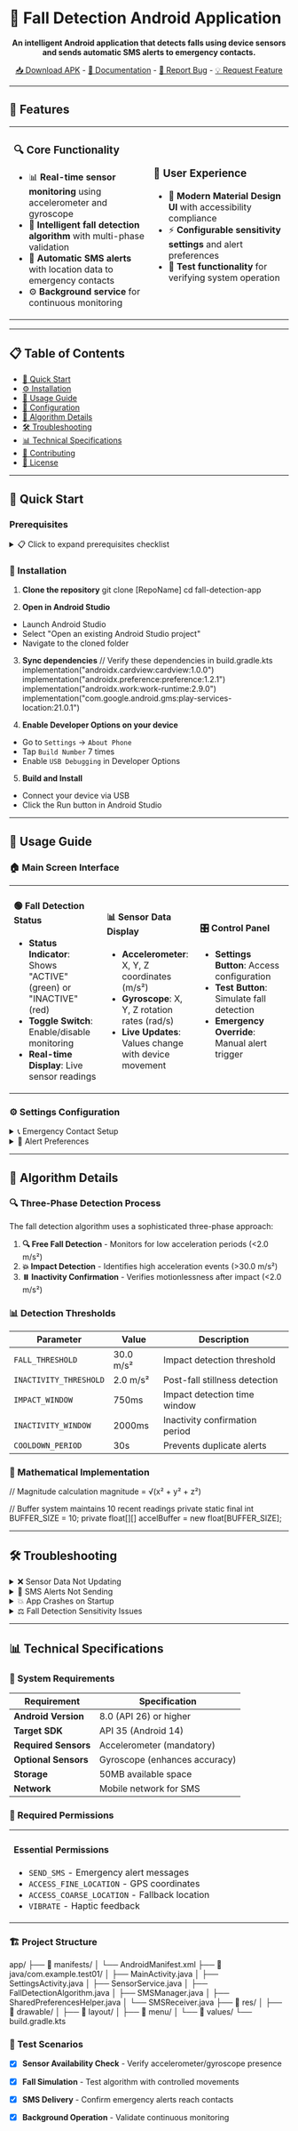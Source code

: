 # 📱 Fall Detection Android Application

<div align="center">

**An intelligent Android application that detects falls using device sensors and sends automatic SMS alerts to emergency contacts.**

[📥 Download APK](#installation) -  [📖 Documentation](#documentation) -  [🐛 Report Bug](../../issues) -  [💡 Request Feature](../../issues)

</div>

---

## 🌟 Features

<table>
<tr>
<td width="50%">

### 🔍 **Core Functionality**
- 📊 **Real-time sensor monitoring** using accelerometer and gyroscope
- 🧠 **Intelligent fall detection algorithm** with multi-phase validation
- 📱 **Automatic SMS alerts** with location data to emergency contacts
- ⚙️ **Background service** for continuous monitoring

</td>
<td width="50%">

### 🎨 **User Experience**
- 🎨 **Modern Material Design UI** with accessibility compliance
- ⚡ **Configurable sensitivity settings** and alert preferences
- 🧪 **Test functionality** for verifying system operation

</td>
</tr>
</table>

---

## 📋 Table of Contents

- [🚀 Quick Start](#-quick-start)
- [⚙️ Installation](#️-installation)
- [📱 Usage Guide](#-usage-guide)
- [🔧 Configuration](#-configuration)
- [🧠 Algorithm Details](#-algorithm-details)
- [🛠️ Troubleshooting](#️-troubleshooting)
- [📊 Technical Specifications](#-technical-specifications)
- [🤝 Contributing](#-contributing)
- [📄 License](#-license)

---

## 🚀 Quick Start

### Prerequisites

<details>
<summary>📋 Click to expand prerequisites checklist</summary>

- [ ] **Android Studio** (latest stable version)
- [ ] **Android SDK** with API level 26 or higher
- [ ] **Physical Android device** with accelerometer sensor
- [ ] **Java 11** or higher
- [ ] **Active mobile network** for SMS functionality

</details>

### 🔧 Installation

1. **Clone the repository**
git clone [RepoName]
cd fall-detection-app

2. **Open in Android Studio**
- Launch Android Studio
- Select "Open an existing Android Studio project"
- Navigate to the cloned folder

3. **Sync dependencies**
// Verify these dependencies in build.gradle.kts
implementation("androidx.cardview:cardview:1.0.0")
implementation("androidx.preference:preference:1.2.1")
implementation("androidx.work:work-runtime:2.9.0")
implementation("com.google.android.gms:play-services-location:21.0.1")

4. **Enable Developer Options on your device**
- Go to `Settings` → `About Phone`
- Tap `Build Number` 7 times
- Enable `USB Debugging` in Developer Options

5. **Build and Install**
- Connect your device via USB
- Click the Run button in Android Studio

---

## 📱 Usage Guide

### 🏠 Main Screen Interface

<table>
<tr>
<td width="33%">

#### 🟢 Fall Detection Status
- **Status Indicator**: Shows "ACTIVE" (green) or "INACTIVE" (red)
- **Toggle Switch**: Enable/disable monitoring
- **Real-time Display**: Live sensor readings

</td>
<td width="33%">

#### 📊 Sensor Data Display
- **Accelerometer**: X, Y, Z coordinates (m/s²)
- **Gyroscope**: X, Y, Z rotation rates (rad/s)
- **Live Updates**: Values change with device movement

</td>
<td width="33%">

#### 🎛️ Control Panel
- **Settings Button**: Access configuration
- **Test Button**: Simulate fall detection
- **Emergency Override**: Manual alert trigger

</td>
</tr>
</table>

### ⚙️ Settings Configuration

<details>
<summary>📞 Emergency Contact Setup</summary>

1. Navigate to Settings screen
2. Enter emergency contact phone number (include country code)
3. Use "Test SMS" button to verify configuration
4. Save settings before exiting

**Example format**: `+1234567890`

</details>

<details>
<summary>🔔 Alert Preferences</summary>

- **SMS Alerts**: Enable/disable automatic notifications
- **Vibration**: Toggle haptic feedback
- **Sensitivity**: Adjust detection threshold (Very Low to Very High)

</details>

---

## 🧠 Algorithm Details

### 🔍 Three-Phase Detection Process

The fall detection algorithm uses a sophisticated three-phase approach:

1. **🔍 Free Fall Detection** - Monitors for low acceleration periods (<2.0 m/s²)
2. **💥 Impact Detection** - Identifies high acceleration events (>30.0 m/s²)
3. **⏸️ Inactivity Confirmation** - Verifies motionlessness after impact (<2.0 m/s²)

### 📊 Detection Thresholds

| Parameter | Value | Description |
|-----------|-------|-------------|
| `FALL_THRESHOLD` | 30.0 m/s² | Impact detection threshold |
| `INACTIVITY_THRESHOLD` | 2.0 m/s² | Post-fall stillness detection |
| `IMPACT_WINDOW` | 750ms | Impact detection time window |
| `INACTIVITY_WINDOW` | 2000ms | Inactivity confirmation period |
| `COOLDOWN_PERIOD` | 30s | Prevents duplicate alerts |

### 🧮 Mathematical Implementation
// Magnitude calculation
magnitude = √(x² + y² + z²)

// Buffer system maintains 10 recent readings
private static final int BUFFER_SIZE = 10;
private float[][] accelBuffer = new float[BUFFER_SIZE];


---

## 🛠️ Troubleshooting

<details>
<summary>❌ Sensor Data Not Updating</summary>

**Possible Causes & Solutions:**
- ✅ Check if device has required sensors
- 🔄 Restart the device to clear sensor cache
- 🔐 Verify all permissions are granted
- 🔋 Disable battery optimization for the app
- 📱 Test on different device if available

</details>

<details>
<summary>📵 SMS Alerts Not Sending</summary>

**Troubleshooting Steps:**
- 📞 Verify phone number format (include country code)
- 📶 Check mobile network connection
- 🧪 Use "Test SMS" button in settings
- 🔐 Confirm SMS permission is granted
- 💳 Check if device has SMS credits/plan

</details>

<details>
<summary>💥 App Crashes on Startup</summary>

**Common Solutions:**
- 🔄 Update Android Studio to latest version
- 🧹 Clean and rebuild project (`Build` → `Clean Project`)
- 📱 Verify device compatibility (Android 8.0+ required)
- 📋 Check Logcat for specific error messages
- 🔧 Verify all dependencies are properly synced

</details>

<details>
<summary>⚖️ Fall Detection Sensitivity Issues</summary>

**Adjustment Guidelines:**
- 📉 **Too Sensitive**: Lower sensitivity slider setting
- 📈 **Not Sensitive Enough**: Increase sensitivity setting
- 📍 **Device Placement**: Recommend waist or chest mounting
- 🧪 **Testing**: Use "Test Fall Detection" button
- 👤 **User Activity**: Consider individual movement patterns

</details>

---

## 📊 Technical Specifications

### 🎯 System Requirements

| Requirement | Specification |
|-------------|---------------|
| **Android Version** | 8.0 (API 26) or higher |
| **Target SDK** | API 35 (Android 14) |
| **Required Sensors** | Accelerometer (mandatory) |
| **Optional Sensors** | Gyroscope (enhances accuracy) |
| **Storage** | 50MB available space |
| **Network** | Mobile network for SMS |

### 🔐 Required Permissions

<table>
<tr>
<td width="50%">

#### Essential Permissions
- `SEND_SMS` - Emergency alert messages
- `ACCESS_FINE_LOCATION` - GPS coordinates
- `ACCESS_COARSE_LOCATION` - Fallback location
- `VIBRATE` - Haptic feedback

</td>
</tr>
</table>

### 🏗️ Project Structure

app/
├── 📁 manifests/
│ └── AndroidManifest.xml
├── 📁 java/com.example.test01/
│ ├── MainActivity.java
│ ├── SettingsActivity.java
│ ├── SensorService.java
│ ├── FallDetectionAlgorithm.java
│ ├── SMSManager.java
│ ├── SharedPreferencesHelper.java
│ └── SMSReceiver.java
├── 📁 res/
│ ├── 📁 drawable/
│ ├── 📁 layout/
│ ├── 📁 menu/
│ └── 📁 values/
└── build.gradle.kts


### 🔬 Test Scenarios

- [x] **Sensor Availability Check** - Verify accelerometer/gyroscope presence
- [x] **Fall Simulation** - Test algorithm with controlled movements
- [x] **SMS Delivery** - Confirm emergency alerts reach contacts
- [x] **Background Operation** - Validate continuous monitoring


